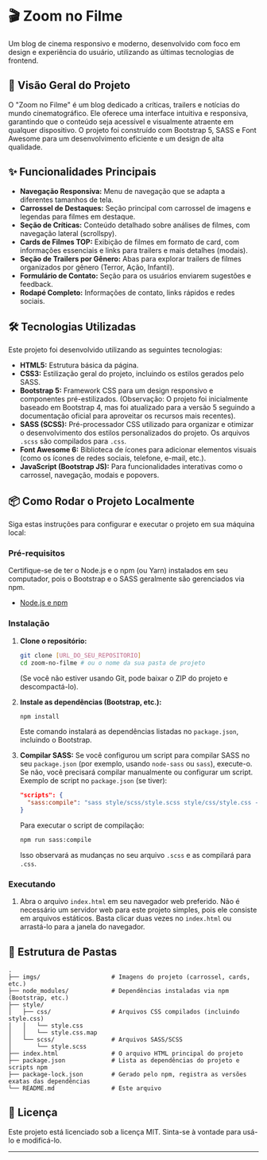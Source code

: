 # 🎬 Zoom no Filme

Um blog de cinema responsivo e moderno, desenvolvido com foco em design e experiência do usuário, utilizando as últimas tecnologias de frontend.

## 🚀 Visão Geral do Projeto

O "Zoom no Filme" é um blog dedicado a críticas, trailers e notícias do mundo cinematográfico. Ele oferece uma interface intuitiva e responsiva, garantindo que o conteúdo seja acessível e visualmente atraente em qualquer dispositivo. O projeto foi construído com Bootstrap 5, SASS e Font Awesome para um desenvolvimento eficiente e um design de alta qualidade.

## ✨ Funcionalidades Principais

  * **Navegação Responsiva:** Menu de navegação que se adapta a diferentes tamanhos de tela.
  * **Carrossel de Destaques:** Seção principal com carrossel de imagens e legendas para filmes em destaque.
  * **Seção de Críticas:** Conteúdo detalhado sobre análises de filmes, com navegação lateral (scrollspy).
  * **Cards de Filmes TOP:** Exibição de filmes em formato de card, com informações essenciais e links para trailers e mais detalhes (modais).
  * **Seção de Trailers por Gênero:** Abas para explorar trailers de filmes organizados por gênero (Terror, Ação, Infantil).
  * **Formulário de Contato:** Seção para os usuários enviarem sugestões e feedback.
  * **Rodapé Completo:** Informações de contato, links rápidos e redes sociais.

## 🛠️ Tecnologias Utilizadas

Este projeto foi desenvolvido utilizando as seguintes tecnologias:

  * **HTML5:** Estrutura básica da página.
  * **CSS3:** Estilização geral do projeto, incluindo os estilos gerados pelo SASS.
  * **Bootstrap 5:** Framework CSS para um design responsivo e componentes pré-estilizados. (Observação: O projeto foi inicialmente baseado em Bootstrap 4, mas foi atualizado para a versão 5 seguindo a documentação oficial para aproveitar os recursos mais recentes).
  * **SASS (SCSS):** Pré-processador CSS utilizado para organizar e otimizar o desenvolvimento dos estilos personalizados do projeto. Os arquivos `.scss` são compilados para `.css`.
  * **Font Awesome 6:** Biblioteca de ícones para adicionar elementos visuais (como os ícones de redes sociais, telefone, e-mail, etc.).
  * **JavaScript (Bootstrap JS):** Para funcionalidades interativas como o carrossel, navegação, modais e popovers.

## 📦 Como Rodar o Projeto Localmente

Siga estas instruções para configurar e executar o projeto em sua máquina local:

### Pré-requisitos

Certifique-se de ter o Node.js e o npm (ou Yarn) instalados em seu computador, pois o Bootstrap e o SASS geralmente são gerenciados via npm.

  * [Node.js e npm](https://nodejs.org/)

### Instalação

1.  **Clone o repositório:**

    ```bash
    git clone [URL_DO_SEU_REPOSITORIO]
    cd zoom-no-filme # ou o nome da sua pasta de projeto
    ```

    (Se você não estiver usando Git, pode baixar o ZIP do projeto e descompactá-lo).

2.  **Instale as dependências (Bootstrap, etc.):**

    ```bash
    npm install
    ```

    Este comando instalará as dependências listadas no `package.json`, incluindo o Bootstrap.

3.  **Compilar SASS:**
    Se você configurou um script para compilar SASS no seu `package.json` (por exemplo, usando `node-sass` ou `sass`), execute-o. Se não, você precisará compilar manualmente ou configurar um script.
    Exemplo de script no `package.json` (se tiver):

    ```json
    "scripts": {
      "sass:compile": "sass style/scss/style.scss style/css/style.css --watch"
    }
    ```

    Para executar o script de compilação:

    ```bash
    npm run sass:compile
    ```

    Isso observará as mudanças no seu arquivo `.scss` e as compilará para `.css`.

### Executando

1.  Abra o arquivo `index.html` em seu navegador web preferido. Não é necessário um servidor web para este projeto simples, pois ele consiste em arquivos estáticos. Basta clicar duas vezes no `index.html` ou arrastá-lo para a janela do navegador.

## 📂 Estrutura de Pastas

```
.
├── imgs/                    # Imagens do projeto (carrossel, cards, etc.)
├── node_modules/            # Dependências instaladas via npm (Bootstrap, etc.)
├── style/
│   ├── css/                 # Arquivos CSS compilados (incluindo style.css)
│   │   └── style.css
│   │   └── style.css.map
│   └── scss/                # Arquivos SASS/SCSS
│       └── style.scss
├── index.html               # O arquivo HTML principal do projeto
├── package.json             # Lista as dependências do projeto e scripts npm
├── package-lock.json        # Gerado pelo npm, registra as versões exatas das dependências
└── README.md                # Este arquivo
```

## 📄 Licença

Este projeto está licenciado sob a licença MIT. Sinta-se à vontade para usá-lo e modificá-lo.

-----
